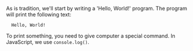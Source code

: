 As is tradition, we'll start by writing a 'Hello, World!' program. The program will print the following text:

```text
  Hello, World!
```

To print something, you need to give computer a special command. In JavaScript, we use `console.log()`.
